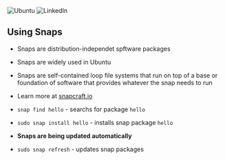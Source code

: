 ![Ubuntu](https://img.shields.io/badge/Ubuntu-E95420?style=for-the-badge&logo=ubuntu&logoColor=white)
![LinkedIn](https://img.shields.io/badge/linkedin-%230077B5.svg?style=for-the-badge&logo=linkedin&logoColor=white)

## Using Snaps
- Snaps are distribution-independet spftware packages
- Snaps are widely used in Ubuntu
- Snaps are self-contained loop file systems that run on top of a base or foundation of software that provides whatever the snap needs to run
- Learn more at [snapcraft.io](https://snapcraft.io)

- `snap find hello` - searchs for package `hello`
- `sudo snap install hello` - installs snap package `hello`
- **Snaps are being updated automatically**
- `sudo snap refresh` - updates snap packages
